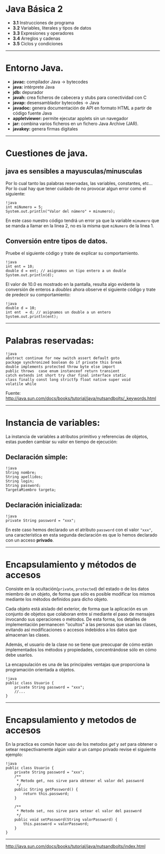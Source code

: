 Java Básica 2
================================================================

 - **3.1** Instrucciones de programa
 - **3.2** Variables, literales y tipos de datos
 - **3.3** Expresiones y operadores
 - **3.4** Arreglos y cadenas
 - **3.5** Ciclos y condiciones


--------------------------------------------------------

# Entorno Java.

 - **javac:** compilador Java -> bytecodes
 - **java:** intérprete Java
 - **jdb:** depurador
 - **javah:** crea ficheros de cabecera y stubs para conectividad con C
 - **javap:** desensamblador bytecodes -> Java
 - **javadoc:** genera documentación de API en formato HTML a partir de código fuente Java
 - **appletviewer:** permite ejecutar applets sin un navegador
 - **jar:** combina varios ficheros en un fichero Java Archive (JAR).
 - **javakey:** genera firmas digitales

--------------------------------------------------------

# Cuestiones de java.

## java es sensibles a mayusculas/minusculas

Por lo cual tanto las palabras reservadas, las variables, constantes, etc... Por lo cual hay que tener cuidado de no provocar algun error como el siguiente:

	!java
	int miNumero = 5;
	System.out.println("Valor del número" + minumero);

En este caso nuestro código tendrá un error ya que la variable `mimumero` que se manda a llamar en la linea 2, no es la misma que `miNumero` de la linea 1.

## Conversión entre tipos de datos.

Pruebe el siguiente código y trate de explicar su comportamiento.

	!java
	int ent = 10;
	double d = ent; // asignamos un tipo entero a un double
	System.out.println(d);

El valor de 10.0 es mostrado en la pantalla, resulta algo evidente la conversión de enteros a _doubles_ ahora observe el siguiente código y trate de predecir su comportamiento:

	!java
	double d = 10;
	int ent  = d; // asignamos un double a un entero
	System.out.println(ent);


--------------------------------------------------------

# Palabras reservadas:

	!java
	abstract continue for new switch assert default goto
	package synchronized boolean do if private this break
	double implements protected throw byte else import
	public throws  case enum instanceof return transient
	catch extends int short try char final interface static
	class finally const long strictfp float native super void
	volatile while

Fuente: <http://java.sun.com/docs/books/tutorial/java/nutsandbolts/_keywords.html>

--------------------------------------------------------

# Instancia de variables:
La instancia de variables a atributos primitivo y referencias de objetos, estas pueden cambiar su valor en tiempo de ejecución:

## Declaración simple:

	!java
	String nombre;
	String apellidos;
	String login;
	String password;
	TargetaMiembro targeta;

## Declaración inicializada:

	!java
	private String password = "xxx";

En este caso hemos declarado un el atributo `password` con el valor `"xxx"`, una característica en esta segunda declaración es que lo hemos declarado con un acceso **privado**.
 
--------------------------------------------------------

# Encapsulamiento y métodos de accesos

Consiste en la ocultación(`private`, `protected`) del estado o de los datos miembro de un objeto, de forma que sólo es posible modificar los mismos mediante los métodos definidos para dicho objeto.

Cada objeto está aislado del exterior, de forma que la aplicación es un conjunto de objetos que colaboran entre sí mediante el paso de mensajes invocando sus operaciones o métodos. De esta forma, los detalles de implementación permanecen "ocultos" a las personas que usan las clases, evitando así modificaciones o accesos indebidos a los datos que almacenan las clases.

Además, el usuario de la clase no se tiene que preocupar de cómo están implementados los métodos y propiedades, concentrándose sólo en cómo debe usarlos.

La encapsulación es una de las principales ventajas que proporciona la programación orientada a objetos.


	!java
	public class Usuario {
		private String password = "xxx";
		//...
    }

--------------------------------------------------------

# Encapsulamiento y metodos de accesos

En la practica es común hacer uso de los metodos _get_ y _set_ para obtener o setear respectivamente algún valor a un campo privado revise el siguiente ejemplo:
 
	!java
	public class Usuario {
		private String password = "xxx";
		/**
		 * Metodo get, nos sirve para obtener el valor del password
		 */
		public String getPassword() {
			return this.password;
		}

		/**
		 * Metodo set, nos sirve para setear el valor del password
		 */
		public void setPassword(String valorPassword) {
			this.password = valorPassword;
		}
    }

--------------------------------------------------------

http://java.sun.com/docs/books/tutorial/java/nutsandbolts/index.html
